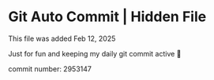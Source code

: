 # Git Auto Commit | Hidden File

This file was added Feb 12, 2025

Just for fun and keeping my daily git commit active 🤪

commit number: 2953147

